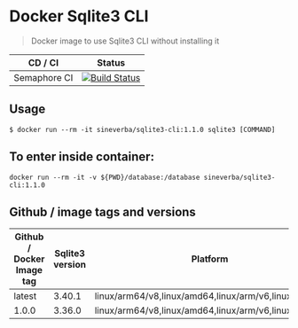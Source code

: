 Docker Sqlite3 CLI
==================

> Docker image to use Sqlite3 CLI without installing it

| CD / CI   | Status |
| --------- | ------ |
| Semaphore CI | [![Build Status](https://sineverba.semaphoreci.com/badges/docker-sqlite3-cli/branches/master.svg)](https://sineverba.semaphoreci.com/projects/docker-sqlite3-cli) |


## Usage

`$ docker run --rm -it sineverba/sqlite3-cli:1.1.0 sqlite3 [COMMAND]`

## To enter inside container:

`docker run --rm -it -v ${PWD}/database:/database sineverba/sqlite3-cli:1.1.0`

## Github / image tags and versions

| Github / Docker Image tag | Sqlite3 version | Platform |
| ------------------------- | ----------- | -------- |
| latest | 3.40.1 | linux/arm64/v8,linux/amd64,linux/arm/v6,linux/arm/v7 |
| 1.0.0 | 3.36.0 | linux/arm64/v8,linux/amd64,linux/arm/v6,linux/arm/v7 |
